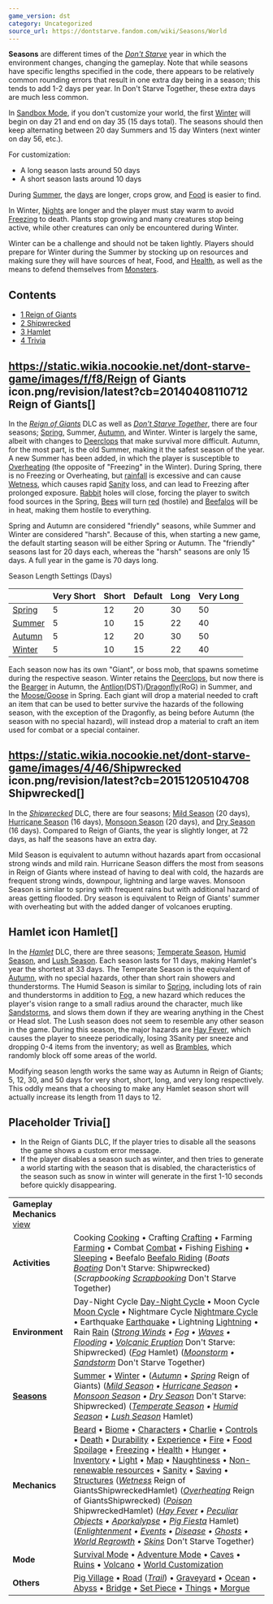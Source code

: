 ```yaml
---
game_version: dst
category: Uncategorized
source_url: https://dontstarve.fandom.com/wiki/Seasons/World
---
```


**Seasons** are different times of the *[Don't Starve](/wiki/Don%27t_Starve "Don't Starve")* year in which the environment changes, changing the gameplay. Note that while seasons have specific lengths specified in the code, there appears to be relatively common rounding errors that result in one extra day being in a season; this tends to add 1-2 days per year. In Don't Starve Together, these extra days are much less common.

In [Sandbox Mode](/wiki/Sandbox_Mode "Sandbox Mode"), if you don't customize your world, the first [Winter](/wiki/Winter "Winter") will begin on day 21 and end on day 35 (15 days total). The seasons should then keep alternating between 20 day Summers and 15 day Winters (next winter on day 56, etc.).

For customization:

* A long season lasts around 50 days
* A short season lasts around 10 days

During [Summer](/wiki/Summer "Summer"), the [days](/wiki/Day-Night_Cycle "Day-Night Cycle") are longer, crops grow, and [Food](/wiki/Food "Food") is easier to find.

In Winter, [Nights](/wiki/Night "Night") are longer and the player must stay warm to avoid [Freezing](/wiki/Freezing "Freezing") to death. Plants stop growing and many creatures stop being active, while other creatures can only be encountered during Winter.

Winter can be a challenge and should not be taken lightly. Players should prepare for Winter during the Summer by stocking up on resources and making sure they will have sources of heat, Food, and [Health](/wiki/Health "Health"), as well as the means to defend themselves from [Monsters](/wiki/Monsters "Monsters").

## Contents

* [1 Reign of Giants](#Reign_of_Giants)
* [2 Shipwrecked](#Shipwrecked)
* [3 Hamlet](#Hamlet)
* [4 Trivia](#Trivia)

## https://static.wikia.nocookie.net/dont-starve-game/images/f/f8/Reign of Giants icon.png/revision/latest?cb=20140408110712 Reign of Giants[]

In the *[Reign of Giants](/wiki/Reign_of_Giants "Reign of Giants")* DLC as well as *[Don't Starve Together](/wiki/Don%27t_Starve_Together "Don't Starve Together")*, there are four seasons; [Spring](/wiki/Spring "Spring"), Summer, [Autumn](/wiki/Autumn "Autumn"), and Winter. Winter is largely the same, albeit with changes to [Deerclops](/wiki/Deerclops "Deerclops") that make survival more difficult. Autumn, for the most part, is the old Summer, making it the safest season of the year. A new Summer has been added, in which the player is susceptible to [Overheating](/wiki/Overheating "Overheating") (the opposite of "Freezing" in the Winter). During Spring, there is no Freezing or Overheating, but [rainfall](/wiki/Rain "Rain") is excessive and can cause [Wetness](/wiki/Wetness "Wetness"), which causes rapid [Sanity](/wiki/Sanity "Sanity") loss, and can lead to Freezing after prolonged exposure. [Rabbit](/wiki/Rabbit "Rabbit") holes will close, forcing the player to switch food sources in the Spring, [Bees](/wiki/Bees "Bees") will turn [red](/wiki/Killer_Bees "Killer Bees") (hostile) and [Beefalos](/wiki/Beefalos "Beefalos") will be in heat, making them hostile to everything.

Spring and Autumn are considered "friendly" seasons, while Summer and Winter are considered "harsh". Because of this, when starting a new game, the default starting season will be either Spring or Autumn. The "friendly" seasons last for 20 days each, whereas the "harsh" seasons are only 15 days. A full year in the game is 70 days long.

Season Length Settings (Days)

|  | Very Short | Short | Default | Long | Very Long |
| --- | --- | --- | --- | --- | --- |
| [Spring](/wiki/Spring "Spring") | 5 | 12 | 20 | 30 | 50 |
| [Summer](/wiki/Summer "Summer") | 5 | 10 | 15 | 22 | 40 |
| [Autumn](/wiki/Autumn "Autumn") | 5 | 12 | 20 | 30 | 50 |
| [Winter](/wiki/Winter "Winter") | 5 | 10 | 15 | 22 | 40 |

Each season now has its own "Giant", or boss mob, that spawns sometime during the respective season. Winter retains the [Deerclops](/wiki/Deerclops "Deerclops"), but now there is the [Bearger](/wiki/Bearger "Bearger") in Autumn, the [Antlion](/wiki/Antlion "Antlion")(DST)/[Dragonfly](/wiki/Dragonfly "Dragonfly")(RoG) in Summer, and the [Moose/Goose](/wiki/Moose/Goose "Moose/Goose") in Spring. Each giant will drop a material needed to craft an item that can be used to better survive the hazards of the following season, with the exception of the Dragonfly, as being before Autumn (the season with no special hazard), will instead drop a material to craft an item used for combat or a special container.

## https://static.wikia.nocookie.net/dont-starve-game/images/4/46/Shipwrecked icon.png/revision/latest?cb=20151205104708 Shipwrecked[]

In the *[Shipwrecked](/wiki/Shipwrecked "Shipwrecked")* DLC, there are four seasons; [Mild Season](/wiki/Mild_Season "Mild Season") (20 days), [Hurricane Season](/wiki/Hurricane_Season "Hurricane Season") (16 days), [Monsoon Season](/wiki/Monsoon_Season "Monsoon Season") (20 days), and [Dry Season](/wiki/Dry_Season "Dry Season") (16 days). Compared to Reign of Giants, the year is slightly longer, at 72 days, as half the seasons have an extra day.

Mild Season is equivalent to autumn without hazards apart from occasional strong winds and mild rain. Hurricane Season differs the most from seasons in Reign of Giants where instead of having to deal with cold, the hazards are frequent strong winds, downpour, lightning and large waves. Monsoon Season is similar to spring with frequent rains but with additional hazard of areas getting flooded. Dry season is equivalent to Reign of Giants' summer with overheating but with the added danger of volcanoes erupting.

## Hamlet icon Hamlet[]

In the *[Hamlet](/wiki/Hamlet "Hamlet")* DLC, there are three seasons; [Temperate Season](/wiki/Temperate_Season "Temperate Season"), [Humid Season](/wiki/Humid_Season "Humid Season"), and [Lush Season](/wiki/Lush_Season "Lush Season"). Each season lasts for 11 days, making Hamlet's year the shortest at 33 days. The Temperate Season is the equivalent of [Autumn](/wiki/Autumn "Autumn"), with no special hazards, other than short rain showers and thunderstorms. The Humid Season is similar to [Spring](/wiki/Spring "Spring"), including lots of rain and thunderstorms in addition to [Fog](/wiki/Fog "Fog"), a new hazard which reduces the player's vision range to a small radius around the character, much like [Sandstorms](/wiki/Sandstorm "Sandstorm"), and slows them down if they are wearing anything in the Chest or Head slot. The Lush season does not seem to resemble any other season in the game. During this season, the major hazards are [Hay Fever](/wiki/Hay_Fever "Hay Fever"), which causes the player to sneeze periodically, losing 3Sanity per sneeze and dropping 0-4 items from the inventory; as well as [Brambles](/wiki/Bramble "Bramble"), which randomly block off some areas of the world.

Modifying season length works the same way as Autumn in Reign of Giants; 5, 12, 30, and 50 days for very short, short, long, and very long respectively. This oddly means that a choosing to make any Hamlet season short will actually increase its length from 11 days to 12.

## Placeholder Trivia[]

* In the Reign of Giants DLC, If the player tries to disable all the seasons the game shows a custom error message.
* If the player disables a season such as winter, and then tries to generate a world starting with the season that is disabled, the characteristics of the season such as snow in winter will generate in the first 1-10 seconds before quickly disappearing.

|  |  |
| --- | --- |
| **Gameplay Mechanics** [view](/wiki/Template:Gameplay "Template:Gameplay") | |
| **Activities** | Cooking [Cooking](/wiki/Cooking "Cooking") • Crafting [Crafting](/wiki/Crafting "Crafting") • Farming [Farming](/wiki/Farming "Farming") • Combat [Combat](/wiki/Combat "Combat") • Fishing [Fishing](/wiki/Fishing "Fishing") • [Sleeping](/wiki/Sleeping "Sleeping") • Beefalo [Beefalo Riding](/wiki/Beefalo "Beefalo")  (*Boats [Boating](/wiki/Boats "Boats")* Don't Starve: Shipwrecked) (*Scrapbooking [Scrapbooking](/wiki/Scrapbooking "Scrapbooking")* Don't Starve Together) |
| **Environment** | Day-Night Cycle [Day-Night Cycle](/wiki/Day-Night_Cycle "Day-Night Cycle") • Moon Cycle [Moon Cycle](/wiki/Moon_Cycle "Moon Cycle") • Nightmare Cycle [Nightmare Cycle](/wiki/Nightmare_Cycle "Nightmare Cycle") • Earthquake [Earthquake](/wiki/Earthquake "Earthquake") • Lightning [Lightning](/wiki/Lightning "Lightning") • Rain [Rain](/wiki/Rain "Rain")  (*[Strong Winds](/wiki/Strong_Winds "Strong Winds") • [Fog](/wiki/Fog "Fog") • [Waves](/wiki/Waves "Waves") • [Flooding](/wiki/Flooding "Flooding") • [Volcanic Eruption](/wiki/Volcano/Object#Eruptions "Volcano/Object")* Don't Starve: Shipwrecked) (*[Fog](/wiki/Fog#Hamlet "Fog")* Hamlet) (*[Moonstorm](/wiki/Moonstorm "Moonstorm") • [Sandstorm](/wiki/Sandstorm "Sandstorm")* Don't Starve Together) |
| **[Seasons](/wiki/Seasons "Seasons")** | [Summer](/wiki/Seasons/Summer "Seasons/Summer") • [Winter](/wiki/Seasons/Winter "Seasons/Winter") • (*[Autumn](/wiki/Seasons/Autumn "Seasons/Autumn")* • *[Spring](/wiki/Seasons/Spring "Seasons/Spring")* Reign of Giants)  (*[Mild Season](/wiki/Seasons/Mild "Seasons/Mild") • [Hurricane Season](/wiki/Seasons/Hurricane "Seasons/Hurricane") • [Monsoon Season](/wiki/Seasons/Monsoon "Seasons/Monsoon") • [Dry Season](/wiki/Seasons/Dry "Seasons/Dry")* Don't Starve: Shipwrecked) (*[Temperate Season](/wiki/Seasons/Temperate "Seasons/Temperate") • [Humid Season](/wiki/Seasons/Humid "Seasons/Humid") • [Lush Season](/wiki/Seasons/Lush "Seasons/Lush")* Hamlet) |
| **Mechanics** | [Beard](/wiki/Beard "Beard") • [Biome](/wiki/Biome "Biome") • [Characters](/wiki/Characters "Characters") • [Charlie](/wiki/Charlie_(Night_Monster) "Charlie (Night Monster)") • [Controls](/wiki/Controls "Controls") • [Death](/wiki/Death "Death") • [Durability](/wiki/Durability "Durability") • [Experience](/wiki/Experience "Experience") • [Fire](/wiki/Fire "Fire") • [Food Spoilage](/wiki/Food#Food_Spoilage "Food") • [Freezing](/wiki/Freezing "Freezing") • [Health](/wiki/Health "Health") • [Hunger](/wiki/Hunger "Hunger") • [Inventory](/wiki/Inventory "Inventory") • [Light](/wiki/Light "Light") • [Map](/wiki/Map "Map") • [Naughtiness](/wiki/Krampus#Naughtiness "Krampus") • [Non-renewable resources](/wiki/Non-renewable_resources "Non-renewable resources") • [Sanity](/wiki/Sanity "Sanity") • [Saving](/wiki/Saving "Saving") • [Structures](/wiki/Structures "Structures")  (*[Wetness](/wiki/Wetness "Wetness")* Reign of GiantsShipwreckedHamlet) (*[Overheating](/wiki/Overheating "Overheating")* Reign of GiantsShipwrecked) (*[Poison](/wiki/Poison "Poison")* ShipwreckedHamlet) (*[Hay Fever](/wiki/Hay_Fever "Hay Fever") • [Peculiar Objects](/wiki/Peculiar_Objects "Peculiar Objects") • [Aporkalypse](/wiki/Aporkalypse "Aporkalypse") • [Pig Fiesta](/wiki/Pig_Fiesta "Pig Fiesta")* Hamlet) (*[Enlightenment](/wiki/Enlightenment "Enlightenment") • [Events](/wiki/Category:Events "Category:Events") • [Disease](/wiki/Disease "Disease") • [Ghosts](/wiki/Ghost_Characters "Ghost Characters") • [World Regrowth](/wiki/Regrowth "Regrowth") • [Skins](/wiki/Skins "Skins")* Don't Starve Together) |
| **Mode** | [Survival Mode](/wiki/Survival_Mode "Survival Mode") • [Adventure Mode](/wiki/Adventure_Mode "Adventure Mode") • [Caves](/wiki/Caves "Caves") • [Ruins](/wiki/Ruins "Ruins") • [Volcano](/wiki/Volcano "Volcano") • [World Customization](/wiki/World_Customization "World Customization") |
| **Others** | [Pig Village](/wiki/Pig_Village "Pig Village") • [Road](/wiki/Road "Road") (*[Trail](/wiki/Trail "Trail")*) • [Graveyard](/wiki/Graveyard "Graveyard") • [Ocean](/wiki/Ocean "Ocean") • [Abyss](/wiki/Abyss "Abyss") • [Bridge](/wiki/Bridge "Bridge") • [Set Piece](/wiki/Set_Piece "Set Piece") • [Things](/wiki/Things "Things") • [Morgue](/wiki/Morgue "Morgue") |